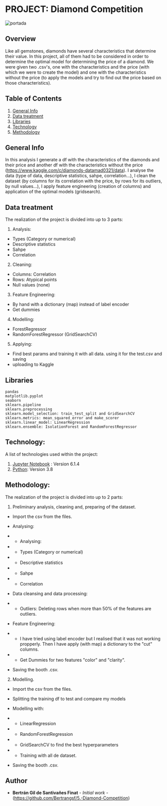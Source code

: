 # PROJECT: Diamond Competition 
![portada](https://encrypted-tbn0.gstatic.com/images?q=tbn:ANd9GcTN2YGZOtVL_z4hy-CPYqVsFP10HX0oSzp2Kw&usqp=CAU)

## Overview

Like all gemstones, diamonds have several characteristics that determine their value. In this project, all of them had to be considered in order to determine the optimal model for determining the price of a diamond. We were given two .csv's, one with the characteristics and the price (with which we were to create the model) and one with the characteristics without the price (to apply the models and try to find out the price based on those characteristics). 


## Table of Contents
1. [General Info](#general-info)
2. [Data treatment](#Data-treatment)
3. [Libraries](#Libraries)
4. [Technology](#Technology)
5. [Methodology](#Methodology)

## General Info

In this analysis I generate a df with the characteristics of the diamonds and their price and another df with the characteristics without the price (https://www.kaggle.com/c/diamonds-datamad0321/data). I analyse the data (type of data, descriptive statistics, sahpe, correlation...), I clean the dataset (by columns for its correlation with the price, by rows for its outliers, by null values...), I apply feature engineering (creation of columns) and application of the optimal models (gridsearch).

## Data treatment

The realization of the project is divided into up to 3 parts: 

1. Analysis: 
  - Types (Category or numerical)
  - Descriptive statistics
  - Sahpe
  - Correlation
  
2. Cleaning:
  - Columns: Correlation
  - Rows: Atypical points
  - Null values (none)

3. Feature Engineering:
  - By hand with a dictionary (map) instead of label encoder
  - Get dummies
 
4. Modelling:
  - ForestRegressor
  - RandomForestRegressor (GridSearchCV)
  
 5. Applying: 
 - Find best params and training it with all data. using it for the test.csv and saving 
 - uploading to Kaggle

## Libraries

```
pandas
matplotlib.pyplot
seaborn 
sklearn.pipeline
sklearn.preprocessing
sklearn.model_selection: train_test_split and GridSearchCV
sklearn.metrics: mean_squared_error and make_scorer
sklearn.linear_model: LinearRegression
sklearn.ensemble: IsolationForest and RandomForestRegressor

```
## Technology: 

A list of technologies used within the project:

1. [Jupyter Notebook](https://jupyter.org/) : Version 6.1.4
2. [Python](https://www.python.org/): Version 3.8

## Methodology: 

The realization of the project is divided into up to 2 parts: 

1. Preliminary analysis, cleaning and, preparing of the dataset.

* Import the csv from the files.

* Analysing:
* - Analysing:
* - Types (Category or numerical)
* - Descriptive statistics
* - Sahpe
* - Correlation

* Data cleansing and data processing:
* - Outliers: Deleting rows when more than 50% of the features are outliers.

* Feature Engineering:
* - I have tried using label encoder but I realised that it was not working propperly. Then I have apply (with map) a dictionary to the "cut" columns.
* - Get Dummies for two features "color" and "clarity".

* Saving the booth .csv.

2. Modelling.

* Import the csv from the files.

* Splitting the training df to test and compare my models

* Modelling with:
* - LinearRegression
* - RandomForestRegression
* - GridSearchCV to find the best hyperparameters
* - Training with all de dataset.

* Saving the booth .csv.

## Author

* **Bertrán Gil de Santivañes Finat** - *Initial work* - (https://github.com/Bertrangsf/5.-Diamond-Competition)
